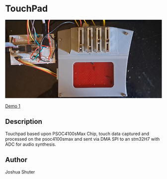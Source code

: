 # TouchPad

![Image](touchpad.jpg)

[Demo 1](https://youtu.be/57ZCXJ5sC2Y)


## Description
Touchpad based upon PSOC4100sMax Chip, touch data captured and processed on the psoc4100smax and sent via DMA SPI to an stm32H7 with ADC for audio synthesis.
<!-- Describe your example here -->

## Author
Joshua Shuter
<!-- Insert Your Name Here -->
